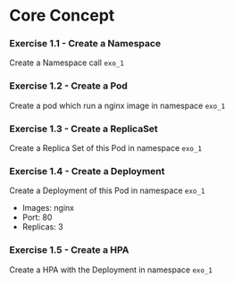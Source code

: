 # Core Concept

### Exercise 1.1 - Create a Namespace

Create a Namespace call `exo_1`

### Exercise 1.2 - Create a Pod

Create a pod which run a nginx image in namespace `exo_1`

### Exercise 1.3 - Create a ReplicaSet

Create a Replica Set of this Pod in namespace `exo_1`

### Exercise 1.4 - Create a Deployment

Create a Deployment of this Pod in namespace `exo_1`

- Images: nginx
- Port: 80  
- Replicas: 3

### Exercise 1.5 - Create a HPA

Create a HPA with the Deployment in namespace `exo_1`


